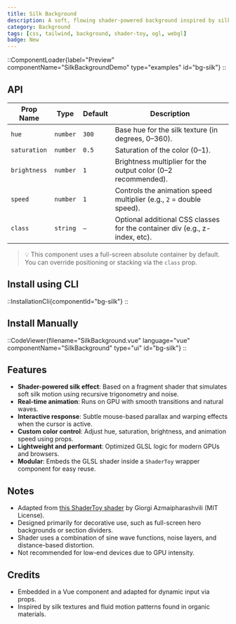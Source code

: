 ```yaml
---
title: Silk Background
description: A soft, flowing shader-powered background inspired by silk fabric motion and texture, rendered using ShaderToy.
category: Background
tags: [css, tailwind, background, shader-toy, ogl, webgl]
badge: New
---
```


::ComponentLoader{label="Preview" componentName="SilkBackgroundDemo" type="examples" id="bg-silk"}
::

## API

| Prop Name    | Type     | Default | Description                                                                 |
| ------------ | -------- | ------- | --------------------------------------------------------------------------- |
| `hue`        | `number` | `300`   | Base hue for the silk texture (in degrees, 0–360).                          |
| `saturation` | `number` | `0.5`   | Saturation of the color (0–1).                                              |
| `brightness` | `number` | `1`     | Brightness multiplier for the output color (0–2 recommended).               |
| `speed`      | `number` | `1`     | Controls the animation speed multiplier (e.g., `2` = double speed).         |
| `class`      | `string` | `—`     | Optional additional CSS classes for the container div (e.g., z-index, etc). |

> 💡 This component uses a full-screen absolute container by default. You can override positioning or stacking via the `class` prop.

## Install using CLI

::InstallationCli{componentId="bg-silk"}
::

## Install Manually

::CodeViewer{filename="SilkBackground.vue" language="vue" componentName="SilkBackground" type="ui" id="bg-silk"}
::

## Features

- **Shader-powered silk effect**: Based on a fragment shader that simulates soft silk motion using recursive trigonometry and noise.
- **Real-time animation**: Runs on GPU with smooth transitions and natural waves.
- **Interactive response**: Subtle mouse-based parallax and warping effects when the cursor is active.
- **Custom color control**: Adjust hue, saturation, brightness, and animation speed using props.
- **Lightweight and performant**: Optimized GLSL logic for modern GPUs and browsers.
- **Modular**: Embeds the GLSL shader inside a `ShaderToy` wrapper component for easy reuse.

## Notes

- Adapted from [this ShaderToy shader](https://www.shadertoy.com/view/X3yXRd) by Giorgi Azmaipharashvili (MIT License).
- Designed primarily for decorative use, such as full-screen hero backgrounds or section dividers.
- Shader uses a combination of sine wave functions, noise layers, and distance-based distortion.
- Not recommended for low-end devices due to GPU intensity.

## Credits

- Embedded in a Vue component and adapted for dynamic input via props.
- Inspired by silk textures and fluid motion patterns found in organic materials.
